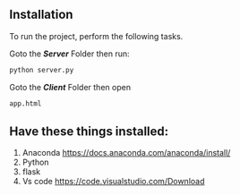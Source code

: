 ## Installation

To run the project, perform the following tasks.

Goto the ***Server*** Folder then run: 

```bash
python server.py
```

Goto the ***Client*** Folder then open
```bash
app.html
```

## Have these things installed:
1) Anaconda   https://docs.anaconda.com/anaconda/install/
2) Python
3) flask
4) Vs code https://code.visualstudio.com/Download
